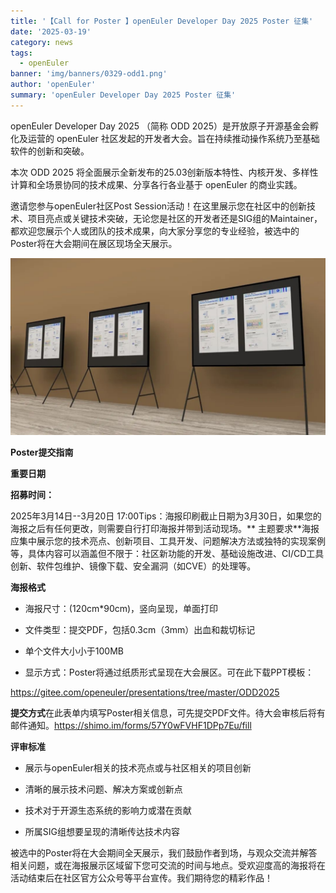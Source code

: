 ```yaml
---
title: '【Call for Poster 】openEuler Developer Day 2025 Poster 征集'
date: '2025-03-19'
category: news
tags:
  - openEuler
banner: 'img/banners/0329-odd1.png'
author: 'openEuler'
summary: 'openEuler Developer Day 2025 Poster 征集'
---
```






openEuler Developer Day 2025 （简称 ODD
2025）是开放原子开源基金会孵化及运营的 openEuler
社区发起的开发者大会。旨在持续推动操作系统乃至基础软件的创新和突破。

本次
ODD 2025
将全面展示全新发布的25.03创新版本特性、内核开发、多样性计算和全场景协同的技术成果、分享各行各业基于
openEuler 的商业实践。

邀请您参与openEuler社区Post
Session活动！在这里展示您在社区中的创新技术、项目亮点或关键技术突破，无论您是社区的开发者还是SIG组的Maintainer，都欢迎您展示个人或团队的技术成果，向大家分享您的专业经验，被选中的Poster将在大会期间在展区现场全天展示。

![IMG\_256](./media/image1.jpeg)

**Poster提交指南**

**重要日期**

**招募时间：**

2025年3月14日\--3月20日
17:00Tips：海报印刷截止日期为3月30日，如果您的海报之后有任何更改，则需要自行打印海报并带到活动现场。** 主题要求**海报应集中展示您的技术亮点、创新项目、工具开发、问题解决方法或独特的实现案例等，具体内容可以涵盖但不限于：社区新功能的开发、基础设施改进、CI/CD工具创新、软件包维护、镜像下载、安全漏洞（如CVE）的处理等。

**海报格式**

-   海报尺寸：(120cm\*90cm)，竖向呈现，单面打印

-   文件类型：提交PDF，包括0.3cm（3mm）出血和裁切标记

-   单个文件大小小于100MB

-   显示方式：Poster将通过纸质形式呈现在大会展区。可在此下载PPT模板：

https://gitee.com/openeuler/presentations/tree/master/ODD2025

**提交方式**在此表单内填写Poster相关信息，可先提交PDF文件。待大会审核后将有邮件通知。https://shimo.im/forms/57Y0wFVHF1DPp7Eu/fill

**评审标准**

-   展示与openEuler相关的技术亮点或与社区相关的项目创新

-   清晰的展示技术问题、解决方案或创新点

-   技术对于开源生态系统的影响力或潜在贡献

-   所属SIG组想要呈现的清晰传达技术内容

被选中的Poster将在大会期间全天展示，我们鼓励作者到场，与观众交流并解答相关问题，或在海报展示区域留下您可交流的时间与地点。受欢迎度高的海报将在活动结束后在社区官方公众号等平台宣传。我们期待您的精彩作品！
